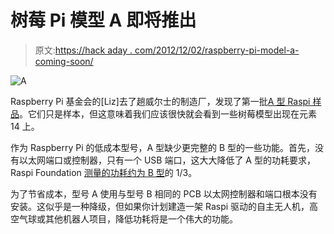 # 树莓 Pi 模型 A 即将推出

> 原文:[https://hack aday . com/2012/12/02/raspberry-pi-model-a-coming-soon/](https://hackaday.com/2012/12/02/raspberry-pi-model-a-coming-soon/)

![A](../Images/22b07255a59caf71035a53f212d73f0f.png)

Raspberry Pi 基金会的[Liz]去了趟威尔士的制造厂，发现了第一批[A 型 Raspi 样品](http://www.raspberrypi.org/archives/2615)。它们只是样本，但这意味着我们应该很快就会看到一些树莓模型出现在元素 14 上。

作为 Raspberry Pi 的低成本型号，A 型缺少更完整的 B 型的一些功能。首先，没有以太网端口或控制器，只有一个 USB 端口，这大大降低了 A 型的功耗要求，Raspi Foundation [测量的功耗约为 B 型](http://www.raspberrypi.org/phpBB3/viewtopic.php?p=164893)的 1/3。

为了节省成本，型号 A 使用与型号 B 相同的 PCB 以太网控制器和端口根本没有安装。这似乎是一种降级，但如果你计划建造一架 Raspi 驱动的自主无人机，高空气球或其他机器人项目，降低功耗将是一个伟大的功能。